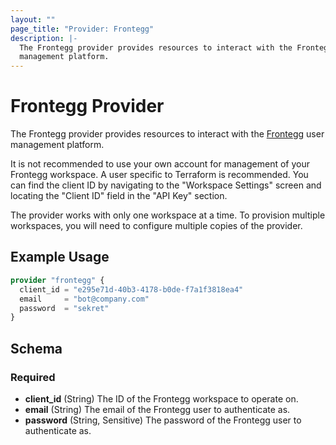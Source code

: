 ```yaml
---
layout: ""
page_title: "Provider: Frontegg"
description: |-
  The Frontegg provider provides resources to interact with the Frontegg user
  management platform.
---
```


# Frontegg Provider

The Frontegg provider provides resources to interact with the [Frontegg] user
management platform.

It is not recommended to use your own account for management of your Frontegg
workspace. A user specific to Terraform is recommended. You can find the client
ID by navigating to the "Workspace Settings" screen and locating the "Client ID"
field in the "API Key" section.

The provider works with only one workspace at a time. To provision multiple
workspaces, you will need to configure multiple copies of the provider.

## Example Usage

```terraform
provider "frontegg" {
  client_id = "e295e71d-40b3-4178-b0de-f7a1f3818ea4"
  email     = "bot@company.com"
  password  = "sekret"
}
```

<!-- schema generated by tfplugindocs -->
## Schema

### Required

- **client_id** (String) The ID of the Frontegg workspace to operate on.
- **email** (String) The email of the Frontegg user to authenticate as.
- **password** (String, Sensitive) The password of the Frontegg user to authenticate as.

[Frontegg]: https://frontegg.com
